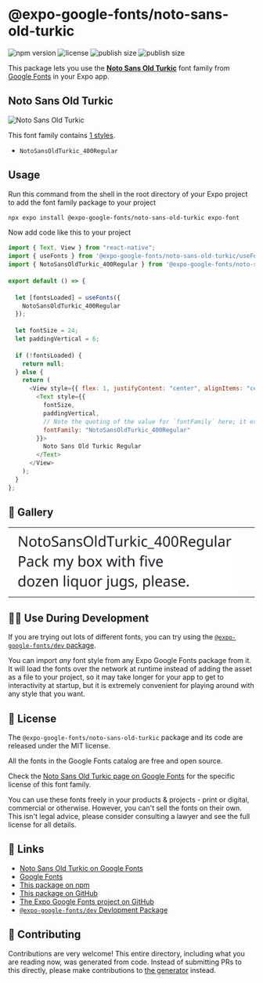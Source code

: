 # @expo-google-fonts/noto-sans-old-turkic

![npm version](https://flat.badgen.net/npm/v/@expo-google-fonts/noto-sans-old-turkic)
![license](https://flat.badgen.net/github/license/expo/google-fonts)
![publish size](https://flat.badgen.net/packagephobia/install/@expo-google-fonts/noto-sans-old-turkic)
![publish size](https://flat.badgen.net/packagephobia/publish/@expo-google-fonts/noto-sans-old-turkic)

This package lets you use the [**Noto Sans Old Turkic**](https://fonts.google.com/specimen/Noto+Sans+Old+Turkic) font family from [Google Fonts](https://fonts.google.com/) in your Expo app.

## Noto Sans Old Turkic

![Noto Sans Old Turkic](./font-family.png)

This font family contains [1 styles](#-gallery).

- `NotoSansOldTurkic_400Regular`

## Usage

Run this command from the shell in the root directory of your Expo project to add the font family package to your project

```sh
npx expo install @expo-google-fonts/noto-sans-old-turkic expo-font
```

Now add code like this to your project

```js
import { Text, View } from "react-native";
import { useFonts } from '@expo-google-fonts/noto-sans-old-turkic/useFonts';
import { NotoSansOldTurkic_400Regular } from '@expo-google-fonts/noto-sans-old-turkic/400Regular';

export default () => {

  let [fontsLoaded] = useFonts({
    NotoSansOldTurkic_400Regular
  });

  let fontSize = 24;
  let paddingVertical = 6;

  if (!fontsLoaded) {
    return null;
  } else {
    return (
      <View style={{ flex: 1, justifyContent: "center", alignItems: "center" }}>
        <Text style={{
          fontSize,
          paddingVertical,
          // Note the quoting of the value for `fontFamily` here; it expects a string!
          fontFamily: "NotoSansOldTurkic_400Regular"
        }}>
          Noto Sans Old Turkic Regular
        </Text>
      </View>
    );
  }
};
```

## 🔡 Gallery


||||
|-|-|-|
|![NotoSansOldTurkic_400Regular](./400Regular/NotoSansOldTurkic_400Regular.ttf.png)||||


## 👩‍💻 Use During Development

If you are trying out lots of different fonts, you can try using the [`@expo-google-fonts/dev` package](https://github.com/expo/google-fonts/tree/master/font-packages/dev#readme).

You can import _any_ font style from any Expo Google Fonts package from it. It will load the fonts over the network at runtime instead of adding the asset as a file to your project, so it may take longer for your app to get to interactivity at startup, but it is extremely convenient for playing around with any style that you want.


## 📖 License

The `@expo-google-fonts/noto-sans-old-turkic` package and its code are released under the MIT license.

All the fonts in the Google Fonts catalog are free and open source.

Check the [Noto Sans Old Turkic page on Google Fonts](https://fonts.google.com/specimen/Noto+Sans+Old+Turkic) for the specific license of this font family.

You can use these fonts freely in your products & projects - print or digital, commercial or otherwise. However, you can't sell the fonts on their own. This isn't legal advice, please consider consulting a lawyer and see the full license for all details.

## 🔗 Links

- [Noto Sans Old Turkic on Google Fonts](https://fonts.google.com/specimen/Noto+Sans+Old+Turkic)
- [Google Fonts](https://fonts.google.com/)
- [This package on npm](https://www.npmjs.com/package/@expo-google-fonts/noto-sans-old-turkic)
- [This package on GitHub](https://github.com/expo/google-fonts/tree/master/font-packages/noto-sans-old-turkic)
- [The Expo Google Fonts project on GitHub](https://github.com/expo/google-fonts)
- [`@expo-google-fonts/dev` Devlopment Package](https://github.com/expo/google-fonts/tree/master/font-packages/dev)

## 🤝 Contributing

Contributions are very welcome! This entire directory, including what you are reading now, was generated from code. Instead of submitting PRs to this directly, please make contributions to [the generator](https://github.com/expo/google-fonts/tree/master/packages/generator) instead.
